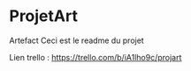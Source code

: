 # ProjetArt
Artefact 
Ceci est le readme du projet

Lien trello : https://trello.com/b/iA1lho9c/projart